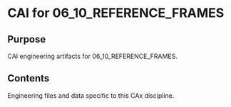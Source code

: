 # CAI for 06_10_REFERENCE_FRAMES

## Purpose
CAI engineering artifacts for 06_10_REFERENCE_FRAMES.

## Contents
Engineering files and data specific to this CAx discipline.
